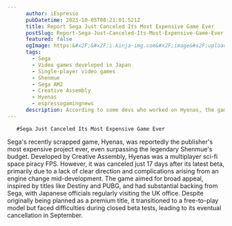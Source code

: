 ```yaml
---
      author: iEspresso
      pubDatetime: 2023-10-05T08:21:01.521Z
      title: Report Sega Just Canceled Its Most Expensive Game Ever
      postSlug: Report-Sega-Just-Canceled-Its-Most-Expensive-Game-Ever
      featured: false
      ogImage: https:&#x2F;&#x2F;i.kinja-img.com&#x2F;image&#x2F;upload&#x2F;c_fit,f_auto,g_center,q_60,w_645&#x2F;cf73896531f9acdab021c7cea5bf8456.jpg
      tags: 
        - Sega
        - Video games developed in Japan
        - Single-player video games
        - Shenmue
        - Sega AM2
        - Creative Assembly
        - Hyenas
        - espressogamingnews
      description: According to some devs who worked on Hyenas, the game was a pricey mess behind the scenes
---
```

       #Sega Just Canceled Its Most Expensive Game Ever
Sega&#39;s recently scrapped game, Hyenas, was reportedly the publisher&#39;s most expensive project ever, even surpassing the legendary Shenmue&#39;s budget. Developed by Creative Assembly, Hyenas was a multiplayer sci-fi space piracy FPS. However, it was canceled just 17 days after its latest beta, primarily due to a lack of clear direction and complications arising from an engine change mid-development. The game aimed for broad appeal, inspired by titles like Destiny and PUBG, and had substantial backing from Sega, with Japanese officials regularly visiting the UK office. Despite originally being planned as a premium title, it transitioned to a free-to-play model but faced difficulties during closed beta tests, leading to its eventual cancellation in September.
    